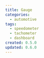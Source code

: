 ```yaml
---
title: Gauge
categories:
  - automotive
tags:
  - speedometer
  - tachometer
  - dashboard
created: 0.5.0
updated: 0.6.0
---
```

